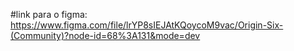 #link para o figma:
https://www.figma.com/file/lrYP8sIEJAtKQoycoM9vac/Origin-Six-(Community)?node-id=68%3A131&mode=dev
